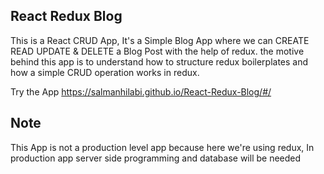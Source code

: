 ## React Redux Blog

This is a React CRUD App, It's a Simple Blog App where we can CREATE READ UPDATE & DELETE a Blog Post with the help of redux.
the motive behind this app is to understand how to structure redux boilerplates and how a simple CRUD operation works in redux.

Try the App https://salmanhilabi.github.io/React-Redux-Blog/#/

## Note

This App is not a production level app because here we're using redux, In production app server side programming and database will be needed 
